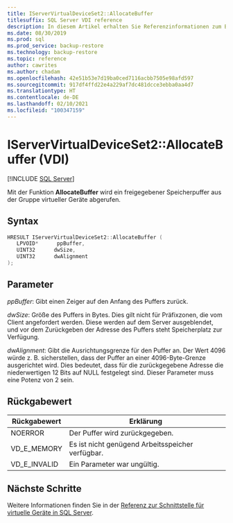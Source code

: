 ```yaml
---
title: IServerVirtualDeviceSet2::AllocateBuffer
titlesuffix: SQL Server VDI reference
description: In diesem Artikel erhalten Sie Referenzinformationen zum Befehl „IServerVirtualDeviceSet2::AllocateBuffer“.
ms.date: 08/30/2019
ms.prod: sql
ms.prod_service: backup-restore
ms.technology: backup-restore
ms.topic: reference
author: cawrites
ms.author: chadam
ms.openlocfilehash: 42e51b53e7d19ba0ced7116acbb7505e98afd597
ms.sourcegitcommit: 917df4ffd22e4a229af7dc481dcce3ebba0aa4d7
ms.translationtype: HT
ms.contentlocale: de-DE
ms.lasthandoff: 02/10/2021
ms.locfileid: "100347159"
---
```

# <a name="iservervirtualdeviceset2allocatebuffer-vdi"></a>IServerVirtualDeviceSet2::AllocateBuffer (VDI)

[!INCLUDE [SQL Server](../../../includes/applies-to-version/sqlserver.md)]

Mit der Funktion **AllocateBuffer** wird ein freigegebener Speicherpuffer aus der Gruppe virtueller Geräte abgerufen.

## <a name="syntax"></a>Syntax

```c
HRESULT IServerVirtualDeviceSet2::AllocateBuffer (
   LPVOID*      ppBuffer,
   UINT32      dwSize,
   UINT32      dwAlignment
);
```

## <a name="parameters"></a>Parameter

*ppBuffer*: Gibt einen Zeiger auf den Anfang des Puffers zurück.

*dwSize*: Größe des Puffers in Bytes. Dies gilt nicht für Präfixzonen, die vom Client angefordert werden. Diese werden auf dem Server ausgeblendet, und vor dem Zurückgeben der Adresse des Puffers steht Speicherplatz zur Verfügung.

*dwAlignment*: Gibt die Ausrichtungsgrenze für den Puffer an. Der Wert 4096 würde z. B. sicherstellen, dass der Puffer an einer 4096-Byte-Grenze ausgerichtet wird. Dies bedeutet, dass für die zurückgegebene Adresse die niederwertigen 12 Bits auf NULL festgelegt sind. Dieser Parameter muss eine Potenz von 2 sein.

## <a name="return-value"></a>Rückgabewert

|Rückgabewert | Erklärung |
|---|---|
| NOERROR | Der Puffer wird zurückgegeben. |
| VD_E_MEMORY | Es ist nicht genügend Arbeitsspeicher verfügbar. |
| VD_E_INVALID | Ein Parameter war ungültig. |

## <a name="next-steps"></a>Nächste Schritte

Weitere Informationen finden Sie in der [Referenz zur Schnittstelle für virtuelle Geräte in SQL Server](reference-virtual-device-interface.md).